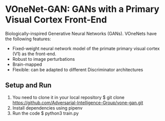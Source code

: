 # VOneNet-GAN: GANs with a Primary Visual Cortex Front-End

Biologically-inspired Generative Neural Networks (GANs). VOneNets have the following features:
- Fixed-weight neural network model of the primate primary visual cortex (V1) as the front-end.
- Robust to image perturbations
- Brain-mapped
- Flexible: can be adapted to different Discriminator architectures

## Setup and Run
1. You need to clone it in your local repository
  $ git clone https://github.com/Adversarial-Intelligence-Group/vone-gan.git
2. Install dependencies using pipenv
3. Run the code
  $ python3 train.py